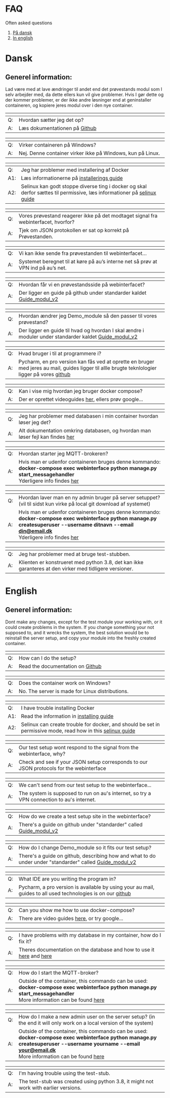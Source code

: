 # FAQ
Often asked questions

1. [På dansk](#Dansk)
2. [In english](#English)

# Dansk <a name="Dansk"></a>

## Generel information:
Lad være med at lave ændringer til andet end det prøvestands modul som I selv arbejder med, da dette ellers kun vil give problemer. Hvis I gør dette og der kommer problemer, er der ikke andre løsninger end at geninstaller containeren, og kopiere jeres modul over i den nye container.

|<img width=20/>|<img width=700/>
---------|---------
Q:|Hvordan sætter jeg det op?
A:|Læs dokumentationen på [Github](https://github.com/AUTeam2/standards/blob/master/Guide_modul_v2.pdf)


|<img width=20/>|<img width=700/>
---------|---------
Q:|Virker containeren på Windows?
A:|Nej. Denne container virker ikke på Windows, kun på Linux.


|<img width=20/>|<img width=700/>
---------|---------
Q:|Jeg har problemer med installering af Docker
A1:|Læs informationerne på [installerings guide](https://docs.docker.com/engine/install/)
A2:|Selinux kan godt stoppe diverse ting i docker og skal derfor sættes til permissive, læs informationer på [selinux guide](https://www.thegeekdiary.com/what-are-selinux-modes-and-how-to-set-them/)


|<img width=20/>|<img width=700/>
---------|---------
Q:|Vores prøvestand reagerer ikke på det modtaget signal fra webinterfacet, hvorfor?
A:|Tjek om JSON protokollen er sat op korrekt på Prøvestanden.


|<img width=20/>|<img width=700/>
---------|---------
Q:|Vi kan ikke sende fra prøvestanden til webinterfacet…
A:|Systemet beregnet til at køre på au’s interne net så prøv at VPN ind på au’s net.


|<img width=20/>|<img width=700/>
---------|---------
Q:|Hvordan får vi en prøvestandsside på webinterfacet?
A:|Der ligger en guide på github under standarder kaldet [Guide_modul_v2](https://github.com/AUTeam2/standards/blob/master/Guide_modul_v2.pdf)


|<img width=20/>|<img width=700/>
---------|---------
Q:|Hvordan ændrer jeg Demo_module så den passer til vores prøvestand?
A:|Der ligger en guide til hvad og hvordan I skal ændre i moduler under standarder kaldet [Guide_modul_v2](https://github.com/AUTeam2/standards/blob/master/Guide_modul_v2.pdf)


|<img width=20/>|<img width=700/>
---------|---------
Q:|Hvad bruger i til at programmere i?
A:|Pycharm, en pro version kan fås ved at oprette en bruger med jeres au mail, guides ligger til allle brugte teknlologier ligger på vores [github](https://github.com/AUTeam2/Guides-and-Tutorials)


|<img width=20/>|<img width=700/>
---------|---------
Q:|Kan i vise mig hvordan jeg bruger docker compose?
A:|Der er oprettet videoguides [her](https://github.com/AUTeam2/standards/blob/master/Videoguides.md), ellers prøv google...


|<img width=20/>|<img width=700/>
---------|---------
Q:|Jeg har problemer med databasen i min container hvordan løser jeg det?
A:|Alt dokumentation omkring databasen, og hvordan man løser fejl kan findes [her](https://github.com/AUTeam2/standards/blob/master/db-migrations.md)


|<img width=20/>|<img width=700/>
---------|---------
Q:|Hvordan starter jeg MQTT-brokeren?
A:|Hvis man er udenfor containeren bruges denne kommando:<br>**docker-compose exec webinterface python manage.py start_messagehandler**<br>Yderligere info findes [her](https://github.com/AUTeam2/server-setup/blob/master/README.md)


|<img width=20/>|<img width=700/>
---------|---------
Q:|Hvordan laver man en ny admin bruger på server setuppet? (vil til sidst kun virke på local git download af systemet)
A:|Hvis man er udenfor containeren bruges denne kommando:<br>**docker-compose exec webinterface python manage.py createsuperuser --username   ditnavn --email din@email.dk**<br>Yderligere info findes [her](https://github.com/AUTeam2/server-setup/blob/master/README.md)


|<img width=20/>|<img width=700/>
---------|---------
Q:|Jeg har problemer med at bruge test-stubben.
A:|Klienten er konstrueret med python 3.8, det kan ikke garanteres at den virker med tidligere versioner.

# English <a name="English"></a>
## Generel information:
Dont make any changes, except for the test module your working with, or it could create problems in the system. If you change something your not supposed to, and it wrecks the system, the best solution would be to reinstall the server setup, and copy your module into the freshly created container. 

|<img width=20/>|<img width=700/>
---------|---------
Q:|How can I do the setup?
A:|Read the documentation on [Github](https://github.com/AUTeam2/standards/blob/master/Guide_modul_v2.pdf)


|<img width=20/>|<img width=700/>
---------|---------
Q:|Does the container work on Windows?
A:|No. The server is made for Linux distributions.


|<img width=20/>|<img width=700/>
---------|---------
Q:|I have trouble installing Docker
A1:|Read the information in [installing guide](https://docs.docker.com/engine/install/)
A2:|Selinux can create trouble for docker, and should be set in permissive mode, read how in this [selinux guide](https://www.thegeekdiary.com/what-are-selinux-modes-and-how-to-set-them/)


|<img width=20/>|<img width=700/>
---------|---------
Q:|Our test setup wont respond to the signal from the webinterface, why?
A:|Check and see if your JSON setup corresponds to our JSON protocols for the webinterface 


|<img width=20/>|<img width=700/>
---------|---------
Q:|We can't send from our test setup to the webinterface...
A:|The system is supposed to run on au's internet, so try a VPN connection to au's internet.


|<img width=20/>|<img width=700/>
---------|---------
Q:|How do we create a test setup site in the webinterface?
A:|There's a guide on github under "standarder" called [Guide_modul_v2](https://github.com/AUTeam2/standards/blob/master/Guide_modul_v2.pdf)


|<img width=20/>|<img width=700/>
---------|---------
Q:|How do I change Demo_module so it fits our test setup?
A:|There's a guide on github, describing how and what to do under under "standarder" called [Guide_modul_v2](https://github.com/AUTeam2/standards/blob/master/Guide_modul_v2.pdf)


|<img width=20/>|<img width=700/>
---------|---------
Q:|What IDE are you writing the program in?
A:|Pycharm, a pro version is available by using your au mail, guides to all used technologies is on our [github](https://github.com/AUTeam2/Guides-and-Tutorials)


|<img width=20/>|<img width=700/>
---------|---------
Q:|Can you show me how to use docker-compose?
A:|There are video guides [here](https://github.com/AUTeam2/standards/blob/master/Videoguides.md), or try google...


|<img width=20/>|<img width=700/>
---------|---------
Q:|I have problems with my database in my container, how do I fix it?
A:|Theres documentation on the database and how to use it [here](https://github.com/AUTeam2/standards/blob/master/db-migrations.md) and [here](https://github.com/AUTeam2/standards/blob/master/anvendelse_af_databasen_i_webinterface.pdf)


|<img width=20/>|<img width=700/>
---------|---------
Q:|How do I start the MQTT-broker?
A:|Outside of the container, this commando can be used:<br>**docker-compose exec webinterface python manage.py start_messagehandler**<br>More information can be found [here](https://github.com/AUTeam2/server-setup/blob/master/README.md)


|<img width=20/>|<img width=700/>
---------|---------
Q:|How do I make a new admin user on the server setup? (in the end it will only work on a local version of the system)
A:|Outside of the container, this commando can be used:<br>**docker-compose exec webinterface python manage.py createsuperuser --username   yourname --email your@email.dk**<br>More information can be found [here](https://github.com/AUTeam2/server-setup/blob/master/README.md)


|<img width=20/>|<img width=700/>
---------|---------
Q:|I'm having trouble using the test-stub.
A:|The test-stub was created using python 3.8, it might not work with earlier versions.
